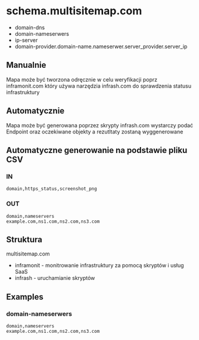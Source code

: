 # schema.multisitemap.com

+ domain-dns
+ domain-nameserwers
+ ip-server
+ domain-provider.domain-name.nameserwer.server_provider.server_ip

## Manualnie
Mapa może być tworzona odręcznie w celu weryfikacji poprz inframonit.com który używa narzędzia infrash.com do sprawdzenia statusu infrastruktury

## Automatycznie
Mapa może być generowana poprzez skrypty infrash.com
wystarczy podać Endpoint oraz oczekiwane objekty a rezutltaty zostaną wyggenerowane

## Automatyczne generowanie na podstawie pliku CSV

### IN

```csv
domain,https_status,screenshot_png
```

### OUT

```csv
domain,nameservers
example.com,ns1.com,ns2.com,ns3.com
```



## Struktura

multisitemap.com

+ inframonit - monitrowanie infrastruktury za pomocą skryptów i usług SaaS
+ infrash - uruchamianie skryptów

## Examples

### domain-nameserwers

```csv
domain,nameservers
example.com,ns1.com,ns2.com,ns3.com
```
